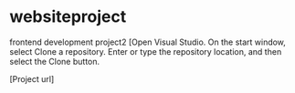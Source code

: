 # websiteproject
frontend development project2
[Open Visual Studio.
On the start window, select Clone a repository.
Enter or type the repository location, and then select the Clone button.

[Project url]
